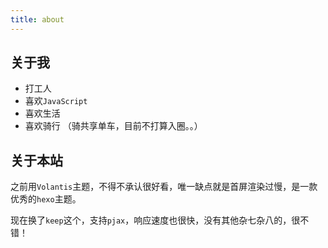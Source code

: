 ```yaml
---
title: about
---
```




## 关于我

- 打工人
- 喜欢`JavaScript`
- 喜欢生活
- 喜欢骑行 （骑共享单车，目前不打算入圈。。）





## 关于本站

之前用`Volantis`主题，不得不承认很好看，唯一缺点就是首屏渲染过慢，是一款优秀的`hexo`主题。

现在换了`keep`这个，支持`pjax`，响应速度也很快，没有其他杂七杂八的，很不错！



